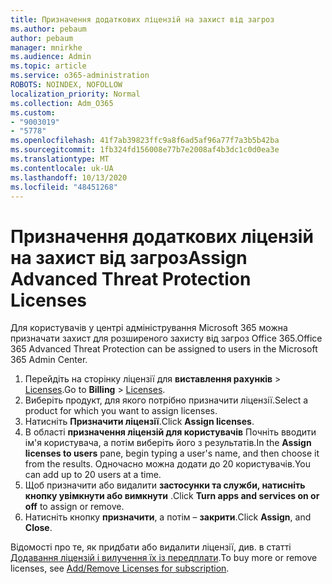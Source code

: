 ```yaml
---
title: Призначення додаткових ліцензій на захист від загроз
ms.author: pebaum
author: pebaum
manager: mnirkhe
ms.audience: Admin
ms.topic: article
ms.service: o365-administration
ROBOTS: NOINDEX, NOFOLLOW
localization_priority: Normal
ms.collection: Adm_O365
ms.custom:
- "9003019"
- "5778"
ms.openlocfilehash: 41f7ab39823ffc9a8f6ad5af96a77f7a3b5b42ba
ms.sourcegitcommit: 1fb324fd156008e77b7e2008af4b3dc1c0d0ea3e
ms.translationtype: MT
ms.contentlocale: uk-UA
ms.lasthandoff: 10/13/2020
ms.locfileid: "48451268"
---
```

# <a name="assign-advanced-threat-protection-licenses"></a><span data-ttu-id="0f07c-102">Призначення додаткових ліцензій на захист від загроз</span><span class="sxs-lookup"><span data-stu-id="0f07c-102">Assign Advanced Threat Protection Licenses</span></span>

<span data-ttu-id="0f07c-103">Для користувачів у центрі адміністрування Microsoft 365 можна призначати захист для розширеного захисту від загроз Office 365.</span><span class="sxs-lookup"><span data-stu-id="0f07c-103">Office 365 Advanced Threat Protection can be assigned to users in the Microsoft 365 Admin Center.</span></span>

1. <span data-ttu-id="0f07c-104">Перейдіть на сторінку ліцензії для **виставлення рахунків**  >  [Licenses](https://go.microsoft.com/fwlink/p/?linkid=842264).</span><span class="sxs-lookup"><span data-stu-id="0f07c-104">Go to **Billing** > [Licenses](https://go.microsoft.com/fwlink/p/?linkid=842264).</span></span>
2. <span data-ttu-id="0f07c-105">Виберіть продукт, для якого потрібно призначити ліцензії.</span><span class="sxs-lookup"><span data-stu-id="0f07c-105">Select a product for which you want to assign licenses.</span></span>
3. <span data-ttu-id="0f07c-106">Натисніть **Призначити ліцензії**.</span><span class="sxs-lookup"><span data-stu-id="0f07c-106">Click **Assign licenses**.</span></span>
4. <span data-ttu-id="0f07c-107">В області **призначення ліцензій для користувачів**  Почніть вводити ім'я користувача, а потім виберіть його з результатів.</span><span class="sxs-lookup"><span data-stu-id="0f07c-107">In the **Assign licenses to users**  pane, begin typing a user's name, and then choose it from the results.</span></span> <span data-ttu-id="0f07c-108">Одночасно можна додати до 20 користувачів.</span><span class="sxs-lookup"><span data-stu-id="0f07c-108">You can add up to 20 users at a time.</span></span>
5. <span data-ttu-id="0f07c-109">Щоб призначити або видалити **застосунки та служби, натисніть кнопку увімкнути або вимкнути**  .</span><span class="sxs-lookup"><span data-stu-id="0f07c-109">Click **Turn apps and services on or off**  to assign or remove.</span></span>
6. <span data-ttu-id="0f07c-110">Натисніть кнопку **призначити**, а потім –  **закрити**.</span><span class="sxs-lookup"><span data-stu-id="0f07c-110">Click **Assign**, and  **Close**.</span></span>

<span data-ttu-id="0f07c-111">Відомості про те, як придбати або видалити ліцензії, див. в статті [Додавання ліцензій і вилучення їх із передплати](https://docs.microsoft.com/microsoft-365/commerce/licenses/buy-licenses?view=o365-worldwide#add-or-remove-licenses-for-your-business-subscription).</span><span class="sxs-lookup"><span data-stu-id="0f07c-111">To buy more or remove licenses, see [Add/Remove Licenses for subscription](https://docs.microsoft.com/microsoft-365/commerce/licenses/buy-licenses?view=o365-worldwide#add-or-remove-licenses-for-your-business-subscription).</span></span>
